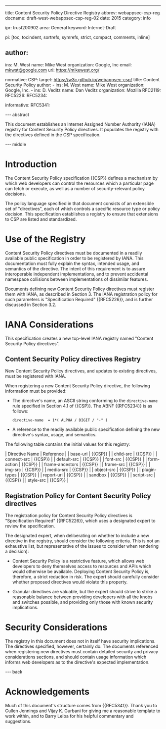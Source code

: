 ---
title: Content Security Policy Directive Registry
abbrev: webappsec-csp-reg
docname: draft-west-webappsec-csp-reg-02
date: 2015
category: info

ipr: trust200902
area: General
keyword: Internet-Draft

pi: [toc, tocindent, sortrefs, symrefs, strict, compact, comments, inline]

author:
-
  ins: M. West
  name: Mike West
  organization: Google, Inc
  email: mkwst@google.com
  uri: https://mikewest.org/

normative:
  CSP:
    target: https://w3c.github.io/webappsec-csp/
    title: Content Security Policy
    author:
    -
      ins: M. West
      name: Mike West
      organization: Google, Inc.
    -
      ins: D. Veditz
      name: Dan Veditz
      organization: Mozilla
  RFC2119:
  RFC5226:
  RFC5234:

informative:
  RFC5341:

--- abstract

This document establishes an Internet Assigned Number Authority (IANA) registry
for Content Security Policy directives. It populates the registry with the
directives defined in the CSP specification.

--- middle

# Introduction

The Content Security Policy specification {{CSP}} defines a mechanism by which
web developers can control the resources which a particular page can fetch or
execute, as well as a number of security-relevant policy decisions.

The policy language specified in that document consists of an extensible set
of "directives", each of which controls a specific resource type or policy
decision. This specification establishes a registry to ensure that extensions
to CSP are listed and standardized.

# Use of the Registry

Content Security Policy directives must be documented in a readily available
public specification in order to be registered by IANA. This documentation must
fully explain the syntax, intended usage, and semantics of the directive. The
intent of this requirement is to assure interoperable independent
implementations, and to prevent accidental namespace collisions between
implementations of dissimilar features.

Documents defining new Content Security Policy directives must register them
with IANA, as described in Section 3. The IANA registration policy for such
parameters is "Specification Required" {{RFC5226}}, and is further discussed
in Section 3.2.

# IANA Considerations

This specification creates a new top-level IANA registry named "Content Security
Policy directives".

## Content Security Policy directives Registry

New Content Security Policy directives, and updates to existing directives, must
be registered with IANA.

When registering a new Content Security Policy directive, the following
information must be provided:

* The directive's name, an ASCII string conforming to the `directive-name`
  rule specified in Section 4.1 of {{CSP}}. The ABNF {{RFC5234}} is as follows:

      directive-name  = 1*( ALPHA / DIGIT / "-" )

* A reference to the readily available public specification defining the new
  directive's syntax, usage, and semantics.

The following table contains the initial values for this registry:

| Directive Name  | Reference |
| base-uri        | {{CSP}}   |
| child-src       | {{CSP}}   |
| connect-src     | {{CSP}}   |
| default-src     | {{CSP}}   |
| font-src        | {{CSP}}   |
| form-action     | {{CSP}}   |
| frame-ancestors | {{CSP}}   |
| frame-src       | {{CSP}}   |
| img-src         | {{CSP}}   |
| media-src       | {{CSP}}   |
| object-src      | {{CSP}}   |
| plugin-types    | {{CSP}}   |
| report-uri      | {{CSP}}   |
| sandbox         | {{CSP}}   |
| script-src      | {{CSP}}   |
| style-src       | {{CSP}}   |

## Registration Policy for Content Security Policy directives

The registration policy for Content Security Policy directives is "Specification
Required" {{RFC5226}}, which uses a designated expert to review the
specification.

The designated expert, when deliberating on whether to include a new directive
in the registry, should consider the following criteria. This is not an
exhaustive list, but representative of the issues to consider when rendering a
decision):

* Content Security Policy is a restrictive feature, which allows web developers
  to deny themselves access to resources and APIs which would otherwise be
  available. Deploying Content Security Policy is, therefore, a strict reduction
  in risk. The expert should carefully consider whether proposed directives
  would violate this property.

* Granular directives are valuable, but the expert should strive to strike a
  reasonable balance between providing developers with all the knobs and
  switches possible, and providing only those with known security implications.

# Security Considerations

The registry in this document does not in itself have security implications. The
directives specified, however, certainly do. The documents referenced when
registering new directives must contain detailed security and privacy
considerations sections, and should contain usage information which informs web
developers as to the directive's expected implementation.

--- back

# Acknowledgements

Much of this document's structure comes from {{RFC5341}}. Thank you to Cullen
Jennings and Vijay K. Gurbani for giving me a reasonable template to work
within, and to Barry Leiba for his helpful commentary and suggestions.
